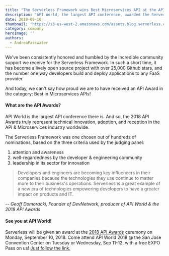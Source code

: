 ```yaml
---
title: "The Serverless Framework wins Best Microservices API at the API Awards!"
description: "API World, the largest API conference, awarded the Serverless Framework the top honor for Microservices API!"
date: 2018-09-10
thumbnail: 'https://s3-us-west-2.amazonaws.com/assets.blog.serverless.com/API-award/Serverless_Social_API-Awards-2018-min.gif'
category: company
heroImage: ''
authors:
  - AndreaPasswater
---
```


We've been consistently honored and humbled by the incredible community support we receive for the Serverless Framework. In  such a short time, it has become a lively open source project with over 25,000 Github stars, and the number one way developers build and deploy applications to any FaaS provider.

And today, we can't say how proud we are to have received an API Award in the category: Best in Microservices APIs!

#### What are the API Awards?

API World is the largest API conference there is. And so, the 2018 API Awards truly represent technical innovation, adoption, and reception in the API & Microservices industry worldwide.

The Serverless Framework was one chosen out of hundreds of nominations, based on the three criteria used by the judging panel:
1. attention and awareness
2. well-regardedness by the developer & engineering community
3. leadership in its sector for innovation

> Developers and engineers are becoming key influencers in their companies because the technologies they use continue to matter more to their business's operations. Serverless is a great example of a new era of technologies empowering developers to have a greater impact on products and IT. 

_-- Geoff Domoracki, Founder of DevNetwork, producer of API World & the 2018 API Awards_

#### See you at API World!

Serverless will be given an award at the [2018 API Awards](http://apiworld.co/) ceremony on Monday, September 10, 2018. Come attend API World 2018 @ the San Jose Convention Center on Tuesday or Wednesday, Sep 11-12, with a free EXPO Pass on us! [Just follow the link.](https://www.eventbrite.com/e/api-world-2018-tickets-39700253527?discount=APIawards-expopass)
